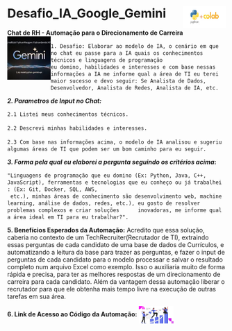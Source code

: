 # Desafio_IA_Google_Gemini <img align="right" width="100" height="50" src="https://github.com/marcelosi10/imagens/blob/main/ColabPython.jpg">
   **Chat de RH - Automação para o Direcionamento de Carreira**   <img align="left" width="100" height="100" src="https://github.com/marcelosi10/imagens/blob/main/GeminiPY.jpeg">


    1. Desafio: Elaborar ao modelo de IA, o cenário em que no chat eu passe para a IA quais os conhecimentos técnicos e linguagens de programação 
    eu domino, habilidades e interesses e com base nessas informações a IA me informe qual a área de TI eu terei maior sucesso e devo seguir: Se Analista de Dados,
    Desenvolvedor, Analista de Redes, Analista de IA, etc.

**_2. Parametros de Input no Chat:_**

    2.1 Listei meus conhecimentos técnicos.
   
    2.2 Descrevi minhas habilidades e interesses.
   
    2.3 Com base nas informações acima, o modelo de IA analisou e sugeriu algumas áreas de TI que podem ser um bom caminho para eu seguir.

**_3. Forma pela qual eu elaborei a pergunta seguindo os critérios acima_:**

    "Linguagens de programação que eu domino (Ex: Python, Java, C++, JavaScript), ferramentas e tecnologias que eu conheço ou já trabalhei : (Ex: Git, Docker, SQL, AWS,
     etc.), minhas áreas de conhecimento são desenvolvimento web, machine learning, análise de dados, redes, etc.), eu gosto de resolver problemas complexos e criar soluções      inovadoras, me informe qual a área ideal em TI para eu trabalhar?".

**5. Benefícios Esperados da Automação:** Acredito que essa solução, caberia no contexto de um TechRecruiter(Recrutador de TI), extraindo essas perguntas de cada candidato de
   uma base de dados de Currículos, e automatizando a leitura da base para trazer as perguntas, e fazer o input de perguntas de cada candidato para o modelo processar e 
   salvar o resultado completo num arquivo Excel como exemplo. Isso o auxiliaria muito de forma rápida e precisa, para ter as melhores respostas de um direcionamento de 
   carreira para cada candidato. Além da vantagem dessa automação liberar o recrutador para que ele obtenha mais tempo livre na execução de outras tarefas em sua área.

**6. Link de Acesso ao Código da Automação:**
     <a href="//github.com/marcelosi10/Desafio_IA_Google_Gemini/blob/main/RhDirecionamentoCarreira.ipynb"><img align="center" width="80" height="40" 
     src="https://github.com/marcelosi10/imagens/blob/main/RHDirecionaCarreira.jpg"></a>
     
